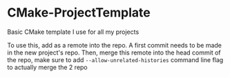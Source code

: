 # CMake-ProjectTemplate
Basic CMake template I use for all my projects

To use this, add as a remote into the repo. A first commit needs to be made in the new project's repo. Then, merge this remote into the head commit of the repo, make sure to add `--allow-unrelated-histories` command line flag to actually merge the 2 repo